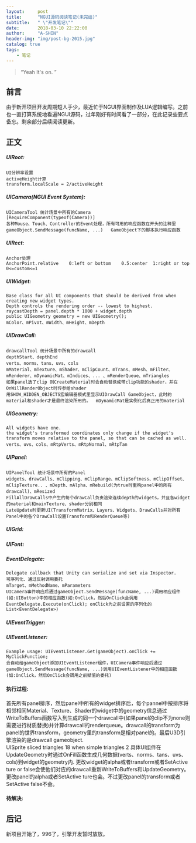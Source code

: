 ```yaml
---
layout:     post
title:      "NGUI源码阅读笔记(未完结)"
subtitle:   " \"开发笔记\""
date:       2018-03-10 22:22:00
author:     "A-SHIN"
header-img: "img/post-bg-2015.jpg"
catalog: true
tags:
    - 笔记
---
```


> “Yeah It's on. ”

## 前言
由于新开项目开发周期短人手少，最近忙于NGUI界面制作及LUA逻辑编写。之前也一直打算系统地看遍NGUI源码，过年刚好有时间看了一部分，在此记录些要点备忘。剩余部分后续阅读更新。  
## 正文
#####  UIRoot:  
    UI分辨率设置  
    activeHeight计算  
    transform.localScale = 2/activeHeight  

#####  UICamera(NGUI Event System):  
	UICameraTool 统计场景中所有的Camera  
	[RequireComponent(typeof(Camera))]  
	各种Mouse、Touch、Controller的Event处理，所有可用的响应函数在开头的注释里  
	gameObject.SendMessage(funcName, ...)	GameObject下的脚本执行响应函数  
	
#####  UIRect:  
	Anchor处理  
	AnchorPoint.relative	0:left or bottom	0.5:center	1:right or top	0<=custom<=1  
	
#####  UIWidget:  
	Base class for all UI components that should be derived from when creating new widget types.  
	Depth controls the rendering order -- lowest to highest.  
	raycastDepth = panel.depth * 1000 + widget.depth  
	public UIGeometry geometry = new UIGeometry();  
	mColor、mPivot、mWidth、mHeight、mDepth  
	
#####  UIDrawCall:  
	drawcallTool 统计场景中所有的drawcall
	depthStart、depthEnd  
	verts、norms、tans、uvs、cols  
	mMaterial、mTexture、mShader、mClipCount、mTrans、mMesh、mFilter、mRenderer、mDynamicMat、mIndices、... 、mRenderQueue、mTriangles  
	如果panel选了clip 则CreateMaterial时会自动替换成带clip功能的shader，并在OnWillRenderObject时传参给shader  
	用SHOW_HIDDEN_OBJECTS宏编辑器模式里显示UIDrawCall GameObject，此时的material和shader才是最终渲染所用的。  mDynamicMat是实例化后真正用的material
	
#####  UIGeometry:  
	All widgets have one.  
	the widget's transformed coordinates only change if the widget's transform moves relative to the panel, so that can be cached as well.  
	verts、uvs、cols、mRtpVerts、mRtpNormal、mRtpTan  
	
#####  UIPanel:  
	UIPanelTool 统计场景中所有的Panel  
	widgets、drawCalls、mClipping、mClipRange、mClipSoftness、mClipOffset、mClipTexture.. 、mDepth、mAlpha、mRebuild(为true时重构panel中的所有drawcall)、mResized
	FillAllDrawCalls中产生的每个drawCall负责渲染连续depth的widgets，并且各widget的material和mainTexture、shader分别相同  
	LateUpdate时更新UI(TransformMatrix、Layers、Widgets、DrawCalls并对所有Panel中的各个DrawCall设置Transform和RenderQueue等)
	
	
#####  UIGrid:  

#####  UIFont:  

#####  EventDelegate:  
	Delegate callback that Unity can serialize and set via Inspector.
	可序列化、通过反射调用委托
	mTarget、mMethodName、mParameters
	UICamera事件响应后通过gameObject.SendMessage(funcName, ...)调用相应组件(如:UIButton)中的相应函数(如:OnClick，然后OnClick会调用EventDelegate.Execute(onClick); onClick为之前设置的序列化的List<EventDelegate>)
	
#####  UIEventTrigger:
	
#####  UIEventListener:
	Example usage: UIEventListener.Get(gameObject).onClick += MyClickFunction;
	会自动给gameObject添加UIEventListener组件，UICamera事件响应后通过gameObject.SendMessage(funcName, ...)调用UIEventListener中的相应函数(如:OnClick，然后OnClick会调用之前赋值的委托)

####  执行过程:  
首先所有panel排序，然后panel中所有的widget排序后，每个pannel中按排序将相邻相同Material、Texture、Shader的widget中的geometry信息通过WriteToBuffers函数写入到生成的同一个drawcall中(如果panel的clip不为none则需要进行材质替换)并计算drawcall的renderqueue。drawcall的transform为panel的世界transform，geometry里的transform是相对panel的。最后U3D引擎渲染的是drawcall gameobject.  
UISprite sliced triangles 18  when  simple triangles 2	 具体UI组件在UpdateGeometry时通过OnFill函数生成几何数据(verts、norms、tans、uvs、cols)到widget的geometry内. 
更改widget的alpha或者transform或者SetActive ture or false会使他们对应的drawcall重新WriteToBuffers和UpdateGeometry。更改panel的alpha或者SetActive ture也会。不过更改panel的transform或者SetActive false不会。

####  待解决:  


## 后记
新项目开始了，996了，引擎开发暂时放放。



